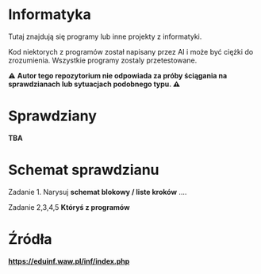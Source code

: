 # Informatyka
Tutaj znajdują się programy lub inne projekty z informatyki.

Kod niektorych z programów został napisany przez AI i może być ciężki do zrozumienia. Wszystkie programy zostaly przetestowane.

:warning: **Autor tego repozytorium nie odpowiada za próby ściągania na sprawdzianach lub sytuacjach podobnego typu. :warning:**
# Sprawdziany

**TBA**

<!-- Kazdy sprawdzian na godzinę 5 zadan jeden obowiązkowy lub dwa z algorytmow, 2 z c++ i 2 z pythona -->

# Schemat sprawdzianu

Zadanie 1. Narysuj **schemat blokowy / liste kroków** ....

Zadanie 2,3,4,5 **Któryś z programów** 

# Źródła
**https://eduinf.waw.pl/inf/index.php**
